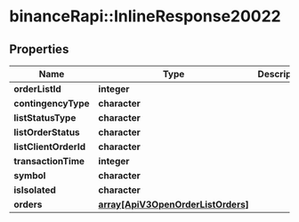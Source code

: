 # binanceRapi::InlineResponse20022


## Properties
Name | Type | Description | Notes
------------ | ------------- | ------------- | -------------
**orderListId** | **integer** |  | 
**contingencyType** | **character** |  | 
**listStatusType** | **character** |  | 
**listOrderStatus** | **character** |  | 
**listClientOrderId** | **character** |  | 
**transactionTime** | **integer** |  | 
**symbol** | **character** |  | 
**isIsolated** | **character** |  | 
**orders** | [**array[ApiV3OpenOrderListOrders]**](_api_v3_openOrderList_orders.md) |  | 


